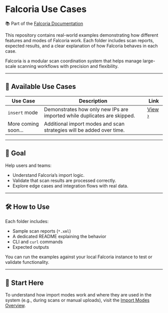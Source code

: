 # Falcoria Use Cases

📚 Part of the [Falcoria Documentation](https://falcoria.github.io/falcoria-docs/)

This repository contains real-world examples demonstrating how different features and modes of Falcoria work. Each folder includes scan reports, expected results, and a clear explanation of how Falcoria behaves in each case.

Falcoria is a modular scan coordination system that helps manage large-scale scanning workflows with precision and flexibility.

---

## 📂 Available Use Cases

| Use Case            | Description                                                                 | Link                            |
|---------------------|-----------------------------------------------------------------------------|---------------------------------|
| `insert` mode       | Demonstrates how only new IPs are imported while duplicates are skipped.    | [View ›](./import-mode-insert) |
| More coming soon... | Additional import modes and scan strategies will be added over time.        |                                 |

---

## 🎯 Goal

Help users and teams:
- Understand Falcoria’s import logic.
- Validate that scan results are processed correctly.
- Explore edge cases and integration flows with real data.

---

## 🛠 How to Use

Each folder includes:
- Sample scan reports (`*.xml`)
- A dedicated README explaining the behavior
- CLI and `curl` commands
- Expected outputs

You can run the examples against your local Falcoria instance to test or validate functionality.

---

## 🧭 Start Here

To understand how import modes work and where they are used in the system (e.g., during scans or manual uploads), visit the [Import Modes Overview](https://falcoria.github.io/falcoria-docs/import-modes/).

